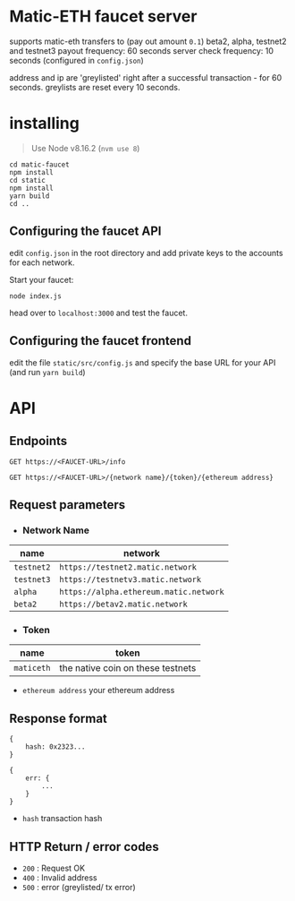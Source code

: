 # Matic-ETH faucet server

supports matic-eth transfers to (pay out amount `0.1`) beta2, alpha, testnet2 and testnet3
payout frequency: 60 seconds
server check frequency: 10 seconds
(configured in `config.json`)

address and ip are 'greylisted' right after a successful transaction - for 60 seconds. greylists are reset every 10 seconds.

# installing

> Use Node v8.16.2 (`nvm use 8`)

```
cd matic-faucet
npm install
cd static
npm install
yarn build
cd ..
```

## Configuring the faucet API

edit ```config.json``` in the root directory and add private keys to the accounts for each network.

Start your faucet:

```
node index.js
```
head over to `localhost:3000` and test the faucet.

## Configuring the faucet frontend

edit the file `static/src/config.js` and specify the base URL for your API (and run `yarn build`)

# API


## Endpoints

```GET https://<FAUCET-URL>/info```

```GET https://<FAUCET-URL>/{network name}/{token}/{ethereum address}```

## Request parameters

- ### Network Name
|name|network|
|---|---|
|`testnet2`|`https://testnet2.matic.network`|
|`testnet3`|`https://testnetv3.matic.network`|
|`alpha`|`https://alpha.ethereum.matic.network`|
|`beta2`|`https://betav2.matic.network`|

- ### Token
|name|token|
|---|---|
|`maticeth`|the native coin on these testnets|


- ```ethereum address``` your ethereum address


## Response format
```
{ 
	hash: 0x2323... 
}
```
```
{
	err: {
		...
	}
}
```
* `hash` transaction hash 

## HTTP Return / error codes

* `200` : Request OK
* `400` : Invalid address
* `500` : error (greylisted/ tx error)